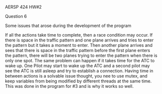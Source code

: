 AERSP 424 HW#2

Question 6 

Some issues that arose during the development of the program 

If all the actions take time to complete, then a race condition may occur. If there is space in the 
traffic pattern and one plane arrives and tries to enter the pattern but it takes a moment to enter. 
Then another plane arrives and sees that there is space in the traffic pattern before the first plane 
enters the pattern, there will be two planes trying to enter the pattern when there is only one spot. 
The same problem can happen if it takes time for the ATC to wake up. One Pilot may start to wake 
up the ATC and a second pilot may see the ATC is still asleep and try to establish a connection. 
Having time in between actions is a solvable issue thought, you nee to use mutex, and keep 
variables from being modified by different threads at the same time. This was done in the program 
for #3 and is why it works so well.     